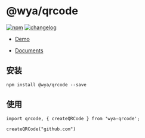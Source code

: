 # \@wya/qrcode
[![npm][npm-image]][npm-url] [![changelog][changelog-image]][changelog-url]

- [Demo](https://wya-team.github.io/wya-qrcode/demo/index.html)

- [Documents](https://wya-team.github.io/wya-qrcode/docs/#/)


## 安装

```vim
npm install @wya/qrcode --save
```

## 使用
```
import qrcode, { createQRCode } from 'wya-qrcode';

createQRCode("github.com")
```


<!--  以下内容无视  -->
[changelog-image]: https://img.shields.io/badge/changelog-md-blue.svg
[changelog-url]: CHANGELOG.md

[npm-image]: https://img.shields.io/npm/v/@wya/qrcode.svg
[npm-url]: https://www.npmjs.com/package/@wya/qrcode
